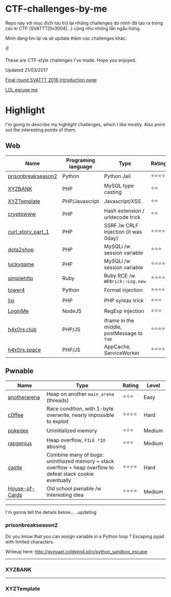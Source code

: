 # CTF-challenges-by-me

Repo này với mục đích lưu trữ lại những challenges do mình đã tạo ra trong các kì CTF (SVATTT|0x3004|...) cũng như những lần ngẫu hứng.

Mình đang tìm lại và sẽ update thêm các challenges khác.

✌

These are CTF-style challenges I've made. Hope you enjoyed.

Updated 21/03/2017


[Final round SVATTT 2016 Introduction page](https://l4wio.github.io/CTF-challenges-by-me/final.svattt.org/)


[LOL excuse me](http://i.imgur.com/kDkDHxr.jpg)


# Highlight
I'm going to describe my highlight challenges, which I like mostly. Also point out the interesting points of them.

## Web
Name | Programing language | Type | Rating | Level
--- | --- | --- | --- | --- |
[prisonbreakseason2](#prisonbreakseason2) | Python | Python Jail | ⭐⭐⭐⭐ | Hard
[XYZBANK](#XYZBANK) | PHP | MySQL type casting | ⭐⭐ | Medium 
[XYZTemplate](#XYZTemplate) | PHP/Javascript | Javascript/XSS | ⭐⭐ | Medium 
[cryptowww](#cryptowww) | PHP | Hash extension / urldecode trick | ⭐⭐ | Medium 
[curl_story_part_1](#curl_story_part_1) | PHP | SSRF /w CRLF Injection (it was 0day)  | ⭐⭐⭐⭐ | Medium
[dota2shop](#dota2shop) | PHP | MySQLi /w session variable | ⭐⭐⭐ | Medium
[luckygame](#luckygame) | PHP | MySQLi /w session variable | ⭐⭐⭐⭐ | Hard
[simplehttp](#simplehttp) | Ruby | Ruby RCE /w `WEBrick::Log.new` | ⭐⭐⭐⭐ | Hard
[tower4](#tower4) | Python | Format injection | ⭐⭐⭐⭐ | Medium
[lixi](lixi_2018) | PHP | PHP syntax trick | ⭐⭐⭐ | Medium
[LoginMe](0ctf_quals-2018/LoginMe) | NodeJS | RegExp injection | ⭐⭐⭐ | Easy
[h4x0rs.club](0ctf_quals-2018/h4x0rs.club) | PHP/JS | iframe in the middle, postMessage to `top` | ⭐⭐⭐⭐ | Hard
[h4x0rs.space](0ctf_quals-2018/h4x0rs.space) | PHP/JS | AppCache, ServiceWorker | ⭐⭐⭐⭐ | Hard


## Pwnable 
Name | Type | Rating | Level
--- | --- | --- | --- |
[anotherarena](#anotherarena) | Heap on another `main_arena` (threads) | ⭐⭐⭐ | Easy
[c0ffee](#c0ffee) | Race condition, with 1-byte overwrite, nearly impossible to exploit | ⭐⭐⭐⭐ | Hard
[pokedex](#pokedex) | Uninitialized memory | ⭐⭐⭐ | Medium
[rapgenius](#rapgenius) | Heap overflow, `FILE *IO` abusing | ⭐⭐⭐ | Medium
[castle](#castle) | Combine many of bugs: uninitliazed memory + stack overflow + heap overflow to defeat stack cookie eventually  | ⭐⭐⭐⭐ | Hard
[House-of-Cards](#0ctf_quals-2018/House-of-Cards) | Old school pwnable /w interesting idea | ⭐⭐⭐⭐ | Medium



---
I'm gonna tell the details below...
..updating

### prisonbreakseason2
Do you know that you can assign variable in a Python loop ? 
Escaping pyjail with limited characters.

Writeup here: http://gynvael.coldwind.pl/n/python_sandbox_escape

---
### XYZBANK

---
### XYZTemplate
